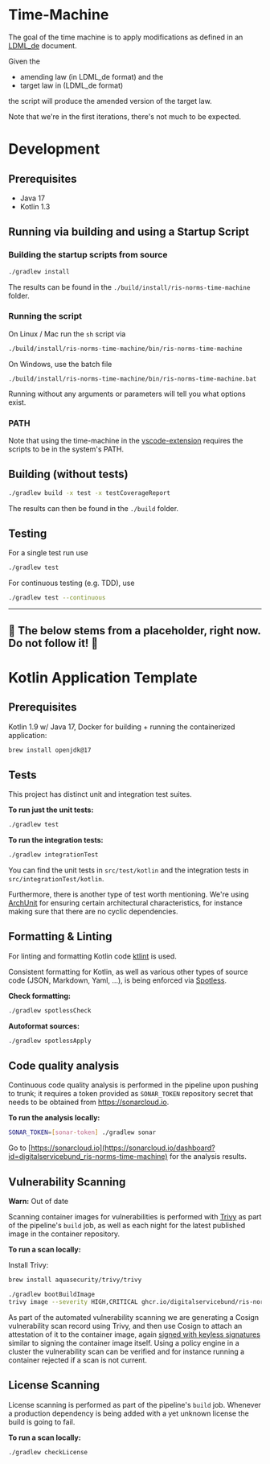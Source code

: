 # Time-Machine

The goal of the time machine is to apply modifications as defined in an [LDML_de](https://gitlab.opencode.de/bmi/e-gesetzgebung/ldml_de) document.

Given the

- amending law (in LDML_de format) and the
- target law in (LDML_de format)

the script will produce the amended version of the target law.

Note that we're in the first iterations, there's not much to be expected.

# Development

## Prerequisites

- Java 17
- Kotlin 1.3

## Running via building and using a Startup Script

### Building the startup scripts from source

```bash
./gradlew install
```

The results can be found in the `./build/install/ris-norms-time-machine` folder.

### Running the script

On Linux / Mac run the `sh` script via

```bash
./build/install/ris-norms-time-machine/bin/ris-norms-time-machine
```

On Windows, use the batch file

```
./build/install/ris-norms-time-machine/bin/ris-norms-time-machine.bat
```

Running without any arguments or parameters will tell you what options exist.

### PATH

Note that using the time-machine in the [vscode-extension](../vscode-extension/README.md) requires the scripts to be in the system's PATH.

## Building (without tests)

```bash
./gradlew build -x test -x testCoverageReport
```

The results can then be found in the `./build` folder.

## Testing

For a single test run use

```bash
./gradlew test
```

For continuous testing (e.g. TDD), use

```bash
./gradlew test --continuous
```

---

## 🚧 The below stems from a placeholder, right now. Do not follow it! 🚧

# Kotlin Application Template

## Prerequisites

Kotlin 1.9 w/ Java 17, Docker for building + running the containerized application:

```bash
brew install openjdk@17
```

## Tests

This project has distinct unit and integration test suites.

**To run just the unit tests:**

```bash
./gradlew test
```

**To run the integration tests:**

```bash
./gradlew integrationTest
```

You can find the unit tests in `src/test/kotlin` and the integration tests in `src/integrationTest/kotlin`.

Furthermore, there is another type of test worth mentioning. We're
using [ArchUnit](https://www.archunit.org/getting-started)
for ensuring certain architectural characteristics, for instance making sure that there are no cyclic dependencies.

## Formatting & Linting

For linting and formatting Kotlin code [ktlint](https://ktlint.github.io) is used.

Consistent formatting for Kotlin, as well as various other types of source code (JSON, Markdown, Yaml, ...),
is being enforced via [Spotless](https://github.com/diffplug/spotless).

**Check formatting:**

```bash
./gradlew spotlessCheck
```

**Autoformat sources:**

```bash
./gradlew spotlessApply
```

## Code quality analysis

Continuous code quality analysis is performed in the pipeline upon pushing to trunk; it requires a
token provided as `SONAR_TOKEN` repository secret that needs to be obtained from https://sonarcloud.io.

**To run the analysis locally:**

```bash
SONAR_TOKEN=[sonar-token] ./gradlew sonar
```

Go to [https://sonarcloud.io](https://sonarcloud.io/dashboard?id=digitalservicebund_ris-norms-time-machine)
for the analysis results.

## Vulnerability Scanning

**Warn:**
Out of date

Scanning container images for vulnerabilities is performed with [Trivy](https://github.com/aquasecurity/trivy)
as part of the pipeline's `build` job, as well as each night for the latest published image in the container
repository.

**To run a scan locally:**

Install Trivy:

```bash
brew install aquasecurity/trivy/trivy
```

```bash
./gradlew bootBuildImage
trivy image --severity HIGH,CRITICAL ghcr.io/digitalservicebund/ris-norms-time-machine:latest
```

As part of the automated vulnerability scanning we are generating a Cosign vulnerability scan record using Trivy,
and then use Cosign to attach an attestation of it to the container image, again
[signed with keyless signatures](https://github.com/sigstore/cosign/blob/main/KEYLESS.md) similar to signing the
container image itself. Using a policy engine in a cluster the vulnerability scan can be verified and for instance
running a container rejected if a scan is not current.

## License Scanning

License scanning is performed as part of the pipeline's `build` job. Whenever a production dependency
is being added with a yet unknown license the build is going to fail.

**To run a scan locally:**

```bash
./gradlew checkLicense
```
